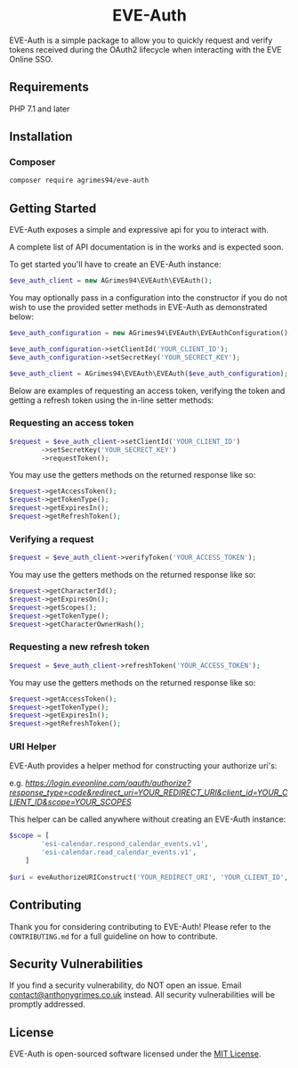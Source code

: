 <h1 align="center">
EVE-Auth
</h1>

<p align="center">

</p>

EVE-Auth is a simple package to allow you to quickly request and verify tokens received during the OAuth2 lifecycle when interacting with the EVE Online SSO.

## Requirements

PHP 7.1 and later

## Installation

### Composer

``` sh
composer require agrimes94/eve-auth
```

## Getting Started

EVE-Auth exposes a simple and expressive api for you to interact with.

A complete list of API documentation is in the works and is expected soon.

To get started you'll have to create an EVE-Auth instance:

``` php
$eve_auth_client = new AGrimes94\EVEAuth\EVEAuth();
```

You may optionally pass in a configuration into the constructor if you do not wish to use the provided setter methods in EVE-Auth as demonstrated below:

``` php
$eve_auth_configuration = new AGrimes94\EVEAuth\EVEAuthConfiguration();

$eve_auth_configuration->setClientId('YOUR_CLIENT_ID');
$eve_auth_configuration->setSecretKey('YOUR_SECRECT_KEY');

$eve_auth_client = AGrimes94\EVEAuth\EVEAuth($eve_auth_configuration);
```

Below are examples of requesting an access token, verifying the token and getting a refresh token using the in-line setter methods:

### Requesting an access token

``` php
$request = $eve_auth_client->setClientId('YOUR_CLIENT_ID')
        ->setSecretKey('YOUR_SECRECT_KEY')
        ->requestToken();
```

You may use the getters methods on the returned response like so:

``` php
$request->getAccessToken();
$request->getTokenType();
$request->getExpiresIn();
$request->getRefreshToken();
```

### Verifying a request

``` php
$request = $eve_auth_client->verifyToken('YOUR_ACCESS_TOKEN');
```

You may use the getters methods on the returned response like so:

``` php
$request->getCharacterId();
$request->getExpiresOn();
$request->getScopes();
$request->getTokenType();
$request->getCharacterOwnerHash();
```

### Requesting a new refresh token

``` php
$request = $eve_auth_client->refreshToken('YOUR_ACCESS_TOKEN');
```

You may use the getters methods on the returned response like so:

``` php
$request->getAccessToken();
$request->getTokenType();
$request->getExpiresIn();
$request->getRefreshToken();
```

### URI Helper

EVE-Auth provides a helper method for constructing your authorize uri's:

e.g. *https://login.eveonline.com/oauth/authorize?response_type=code&redirect_uri=YOUR_REDIRECT_URI&client_id=YOUR_CLIENT_ID&scope=YOUR_SCOPES*

This helper can be called anywhere without creating an EVE-Auth instance:

``` php
$scope = [
        'esi-calendar.respond_calendar_events.v1',
        'esi-calendar.read_calendar_events.v1',
    ]
    
$uri = eveAuthorizeURIConstruct('YOUR_REDIRECT_URI', 'YOUR_CLIENT_ID', $scope);
```

## Contributing

Thank you for considering contributing to EVE-Auth! Please refer to the `CONTRIBUTING.md` for a full guideline on how to contribute.

## Security Vulnerabilities

If you find a security vulnerability, do NOT open an issue. Email [contact@anthonygrimes.co.uk](mailto:contact@anthonygrimes.co.uk) instead. All security vulnerabilities will be promptly addressed.

## License

EVE-Auth is open-sourced software licensed under the [MIT License](https://opensource.org/licenses/MIT).
